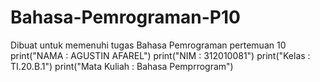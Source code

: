 # Bahasa-Pemrograman-P10
Dibuat untuk memenuhi tugas Bahasa Pemrograman pertemuan 10
print("NAMA : AGUSTIN AFAREL")
print("NIM : 312010081")
print("Kelas : TI.20.B.1")
print("Mata Kuliah : Bahasa Pemprrogram")